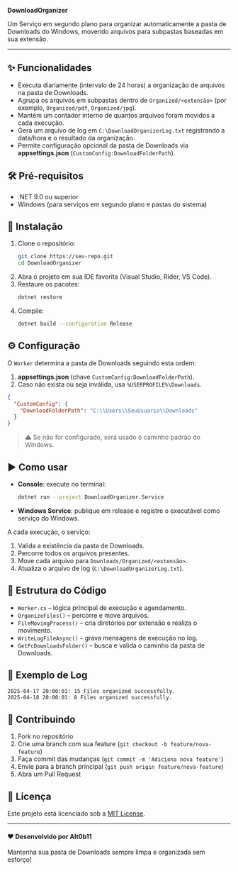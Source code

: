**DownloadOrganizer**

Um Serviço em segundo plano para organizar automaticamente a pasta de Downloads do Windows, movendo arquivos para subpastas baseadas em sua extensão.

---

## ✨ Funcionalidades

- Executa diariamente (intervalo de 24 horas) a organização de arquivos na pasta de Downloads.
- Agrupa os arquivos em subpastas dentro de `Organized/<extensão>` (por exemplo, `Organized/pdf`, `Organized/jpg`).
- Mantém um contador interno de quantos arquivos foram movidos a cada execução.
- Gera um arquivo de log em `C:\DownloadOrganizerLog.txt` registrando a data/hora e o resultado da organização.
- Permite configuração opcional da pasta de Downloads via **appsettings.json** (`CustomConfig:DownloadFolderPath`).

## 🛠️ Pré-requisitos

- .NET 9.0 ou superior
- Windows (para serviços em segundo plano e pastas do sistema)

## 🚀 Instalação

1. Clone o repositório:
   ```bash
   git clone https://seu-repo.git
   cd DownloadOrganizer
   ```
2. Abra o projeto em sua IDE favorita (Visual Studio, Rider, VS Code).
3. Restaure os pacotes:
   ```bash
   dotnet restore
   ```
4. Compile:
   ```bash
   dotnet build --configuration Release
   ```

## ⚙️ Configuração

O `Worker` determina a pasta de Downloads seguindo esta ordem:

1. **appsettings.json** (chave `CustomConfig:DownloadFolderPath`).
2. Caso não exista ou seja inválida, usa `%USERPROFILE%\Downloads`.

```json
{
  "CustomConfig": {
    "DownloadFolderPath": "C:\\Users\\SeuUsuario\\Downloads"
  }
}
```

> ⚠️ Se não for configurado, será usado o caminho padrão do Windows.

## ▶️ Como usar

- **Console**: execute no terminal:
  ```bash
  dotnet run --project DownloadOrganizer.Service
  ```
- **Windows Service**: publique em release e registre o executável como serviço do Windows.

A cada execução, o serviço:
1. Valida a existência da pasta de Downloads.
2. Percorre todos os arquivos presentes.
3. Move cada arquivo para `Downloads/Organized/<extensão>`.
4. Atualiza o arquivo de log (`C:\DownloadOrganizerLog.txt`).

## 📂 Estrutura do Código

- `Worker.cs` – lógica principal de execução e agendamento.
- `OrganizeFiles()` – percorre e move arquivos.
- `FileMovingProcess()` – cria diretórios por extensão e realiza o movimento.
- `WriteLogFileAsync()` – grava mensagens de execução no log.
- `GetPcDownloadsFolder()` – busca e valida o caminho da pasta de Downloads.

## 📝 Exemplo de Log

```
2025-04-17 20:00:01: 15 Files organized successfully.
2025-04-18 20:00:01: 8 Files organized successfully.
```

## 🤝 Contribuindo

1. Fork no repositório
2. Crie uma branch com sua feature (`git checkout -b feature/nova-feature`)
3. Faça commit das mudanças (`git commit -m 'Adiciona nova feature'`)
4. Envie para a branch principal (`git push origin feature/nova-feature`)
5. Abra um Pull Request

## 📄 Licença

Este projeto está licenciado sob a [MIT License](LICENSE).

---

#### ❤ Desenvolvido por Alt0b11

Mantenha sua pasta de Downloads sempre limpa e organizada sem esforço!
